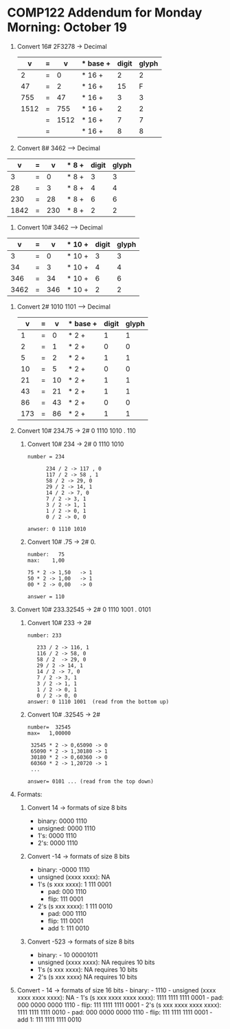 # COMP122 Addendum for Monday Morning: October 19


1. Convert 16# 2F3278 -> Decimal


   | v    | = | v   | * base + |  digit |  glyph  |
   |------|---|-----|----------|--------|---------|
   | 2    | = | 0   | * 16   + |    2   |     2   |
   | 47   | = | 2   | * 16   + |   15   |     F   |
   | 755  | = | 47  | * 16   + |    3   |     3   |
   | 1512 | = | 755 | * 16   + |    2   |     2   |
   |      | = | 1512| * 16   + |    7   |     7   |
   |      | = |     | * 16   + |    8   |     8   |




1. Convert 8# 3462  --> Decimal

  | v    | = | v    | * 8 + |  digit |  glyph  |
  |------|---|------|-------|--------|---------|
  |  3   | = |  0   | * 8 + |    3   |    3    |
  |  28  | = |  3   | * 8 + |    4   |    4    |
  |  230 | = |  28  | * 8 + |    6   |    6    |
  | 1842 | = |  230 | * 8 + |    2   |    2    |


1. Convert 10# 3462  --> Decimal

  | v    | = | v   | * 10 + |  digit |  glyph  |
  |------|---|-----|--------|--------|---------|
  |    3 | = |   0 | * 10 + |    3   |    3    |
  |   34 | = |   3 | * 10 + |    4   |    4    |
  |  346 | = |  34 | * 10 + |    6   |    6    |
  | 3462 | = | 346 | * 10 + |    2   |    2    |  



1. Convert 2# 1010 1101  --> Decimal

   | v    | = | v   | * base + |  digit |  glyph  |
   |------|---|-----|----------|--------|---------|
   | 1    | = | 0   | * 2  +   |    1   |     1   |
   | 2    | = | 1   | * 2  +   |    0   |     0   |
   | 5    | = | 2   | * 2  +   |    1   |     1   |
   | 10   | = | 5   | * 2  +   |    0   |     0   |
   | 21   | = | 10  | * 2  +   |    1   |     1   |
   | 43   | = | 21  | * 2  +   |    1   |     1   |
   | 86   | = | 43  | * 2  +   |    0   |     0   |
   | 173  | = | 86  | * 2  +   |    1   |     1   |



1. Convert 10# 234.75 -> 2# 0 1110 1010 . 110
   1. Convert 10# 234 -> 2# 0 1110 1010
   
      ```
      number = 234
   
            234 / 2 -> 117 , 0
            117 / 2 -> 58 , 1
            58 / 2 -> 29, 0
            29 / 2 -> 14, 1
            14 / 2 -> 7, 0
            7 / 2 -> 3, 1
            3 / 2 -> 1, 1
            1 / 2 -> 0, 1
            0 / 2 -> 0, 0
   
      anwser: 0 1110 1010
      ```

   1. Convert 10# .75 -> 2# 0.
      ```
      number:   75
      max:    1,00

      75 * 2 -> 1,50   -> 1
      50 * 2 -> 1,00   -> 1
      00 * 2 -> 0,00   -> 0

      answer = 110
      ```


1. Convert 10# 233.32545 -> 2# 0 1110 1001 . 0101

   1. Convert 10# 233 -> 2# 
      ```
      number: 233

         233 / 2 -> 116, 1
         116 / 2 -> 58, 0
         58 / 2  -> 29, 0
         29 / 2 -> 14, 1
         14 / 2 -> 7, 0
         7 / 2 -> 3, 1
         3 / 2 -> 1, 1
         1 / 2 -> 0, 1
         0 / 2 -> 0, 0
      answer: 0 1110 1001  (read from the bottom up)
      ```
   
   1. Convert 10# .32545 -> 2# 
      ```
      number=  32545
      max=   1,00000

       32545 * 2 -> 0,65090 -> 0
       65090 * 2 -> 1,30180 -> 1
       30180 * 2 -> 0,60360 -> 0
       60360 * 2 -> 1,20720 -> 1
       ...

      answer= 0101 ... (read from the top down)
      ```

 1. Formats:
    1. Convert 14 -> formats of size 8 bits
       - binary:   0000 1110
       - unsigned: 0000 1110
       - 1's:      0000 1110
       - 2's:      0000 1110


    1. Convert -14 -> formats of size 8 bits
       - binary:   -0000 1110
       - unsigned (xxxx xxxx): NA
       - 1's (s xxx xxxx): 1 111 0001
         - pad:   000 1110
         - flip:  111 0001
       - 2's (s xxx xxxx): 1 111 0010
         - pad:   000 1110
         - flip:  111 0001
         - add 1: 111 0010

    1. Convert  -523 -> formats of size 8 bits
       - binary: - 10 00001011
       - unsigned (xxxx xxxx): NA   requires 10 bits
       - 1's (s xxx xxxx):     NA   requires 10 bits
       - 2's (s xxx xxxx)      NA   requires 10 bits

1. Convert - 14 -> formats of size 16 bits
       - binary:   - 1110
       - unsigned (xxxx xxxx xxxx xxxx): NA
       - 1's (s xxx xxxx xxxx xxxx):     1111 1111 1111 0001
         - pad:  000 0000 0000 1110
         - flip: 111 1111 1111 0001
       - 2's (s xxx xxxx xxxx xxxx):     1111 1111 1111 0010
         - pad:   000 0000 0000 1110
         - flip:  111 1111 1111 0001
         - add 1: 111 1111 1111 0010



















